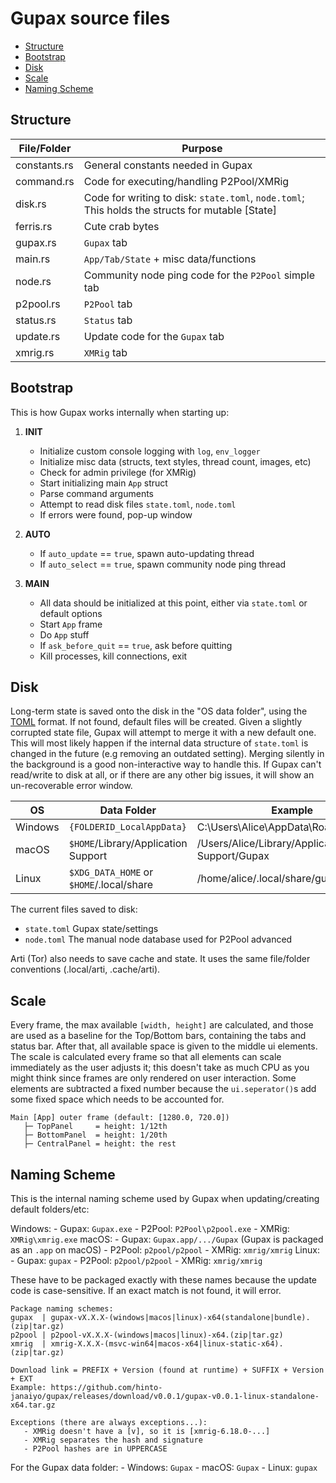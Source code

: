 # Gupax source files
* [Structure](#Structure)
* [Bootstrap](#Bootstrap)
* [Disk](#Disk)
* [Scale](#Scale)
* [Naming Scheme](#naming-scheme)

## Structure
| File/Folder  | Purpose |
|--------------|---------|
| constants.rs | General constants needed in Gupax
| command.rs   | Code for executing/handling P2Pool/XMRig
| disk.rs      | Code for writing to disk: `state.toml`, `node.toml`; This holds the structs for mutable [State]
| ferris.rs    | Cute crab bytes
| gupax.rs     | `Gupax` tab
| main.rs      | `App/Tab/State` + misc data/functions
| node.rs      | Community node ping code for the `P2Pool` simple tab
| p2pool.rs    | `P2Pool` tab
| status.rs    | `Status` tab
| update.rs    | Update code for the `Gupax` tab
| xmrig.rs     | `XMRig` tab

## Bootstrap
This is how Gupax works internally when starting up:

1. **INIT**
	- Initialize custom console logging with `log`, `env_logger`
	- Initialize misc data (structs, text styles, thread count, images, etc)
	- Check for admin privilege (for XMRig)
	- Start initializing main `App` struct
	- Parse command arguments
	- Attempt to read disk files `state.toml`, `node.toml`
	- If errors were found, pop-up window
	
2. **AUTO**
	- If `auto_update` == `true`, spawn auto-updating thread
	- If `auto_select` == `true`, spawn community node ping thread

3. **MAIN**
	- All data should be initialized at this point, either via `state.toml` or default options
	- Start `App` frame
	- Do `App` stuff
	- If `ask_before_quit` == `true`, ask before quitting
	- Kill processes, kill connections, exit

## Disk
Long-term state is saved onto the disk in the "OS data folder", using the [TOML](https://github.com/toml-lang/toml) format. If not found, default files will be created. Given a slightly corrupted state file, Gupax will attempt to merge it with a new default one. This will most likely happen if the internal data structure of `state.toml` is changed in the future (e.g removing an outdated setting). Merging silently in the background is a good non-interactive way to handle this. If Gupax can't read/write to disk at all, or if there are any other big issues, it will show an un-recoverable error window.

| OS       | Data Folder                              | Example                                        |
|----------|----------------------------------------- |------------------------------------------------|
| Windows  | `{FOLDERID_LocalAppData}`                | C:\Users\Alice\AppData\Roaming\Gupax           |
| macOS    | `$HOME`/Library/Application Support      | /Users/Alice/Library/Application Support/Gupax |
| Linux    | `$XDG_DATA_HOME` or `$HOME`/.local/share | /home/alice/.local/share/gupax                 |

The current files saved to disk:
* `state.toml` Gupax state/settings
* `node.toml` The manual node database used for P2Pool advanced

Arti (Tor) also needs to save cache and state. It uses the same file/folder conventions (.local/arti, .cache/arti).

## Scale
Every frame, the max available `[width, height]` are calculated, and those are used as a baseline for the Top/Bottom bars, containing the tabs and status bar. After that, all available space is given to the middle ui elements. The scale is calculated every frame so that all elements can scale immediately as the user adjusts it; this doesn't take as much CPU as you might think since frames are only rendered on user interaction. Some elements are subtracted a fixed number because the `ui.seperator()`s add some fixed space which needs to be accounted for.

```
Main [App] outer frame (default: [1280.0, 720.0])
   ├─ TopPanel     = height: 1/12th
   ├─ BottomPanel  = height: 1/20th
   ├─ CentralPanel = height: the rest
```

## Naming Scheme
This is the internal naming scheme used by Gupax when updating/creating default folders/etc:

Windows:
	- Gupax: `Gupax.exe`
	- P2Pool: `P2Pool\p2pool.exe`
	- XMRig: `XMRig\xmrig.exe`
macOS:
	- Gupax: `Gupax.app/.../Gupax` (Gupax is packaged as an `.app` on macOS)
	- P2Pool: `p2pool/p2pool`
	- XMRig: `xmrig/xmrig`
Linux:
	- Gupax: `gupax`
	- P2Pool: `p2pool/p2pool`
	- XMRig: `xmrig/xmrig`

These have to be packaged exactly with these names because the update code is case-sensitive. If an exact match is not found, it will error.

```
Package naming schemes:
gupax  | gupax-vX.X.X-(windows|macos|linux)-x64(standalone|bundle).(zip|tar.gz)
p2pool | p2pool-vX.X.X-(windows|macos|linux)-x64.(zip|tar.gz)
xmrig  | xmrig-X.X.X-(msvc-win64|macos-x64|linux-static-x64).(zip|tar.gz)

Download link = PREFIX + Version (found at runtime) + SUFFIX + Version + EXT
Example: https://github.com/hinto-janaiyo/gupax/releases/download/v0.0.1/gupax-v0.0.1-linux-standalone-x64.tar.gz

Exceptions (there are always exceptions...):
   - XMRig doesn't have a [v], so it is [xmrig-6.18.0-...]
   - XMRig separates the hash and signature
   - P2Pool hashes are in UPPERCASE
```

For the Gupax data folder:
	- Windows: `Gupax`
	- macOS: `Gupax`
	- Linux: `gupax`
